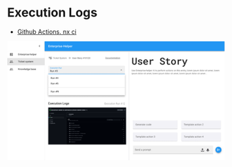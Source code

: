 # Execution Logs

- [Github Actions. nx ci](https://github.com/nongrata081/ai-ideas/actions/runs/11201204757/job/31135847723)

![](../../img/ticket-user-story-part-3.png)